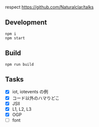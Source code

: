 respect https://github.com/Naturalclar/talks

## Development

```
npm i
npm start
```

## Build

```
npm run build
```

## Tasks

- [x] iot, iotevents の例
- [x] コード以外のハマりどこ
- [x] JSII
- [x] L1, L2, L3
- [x] OGP
- [ ] font
